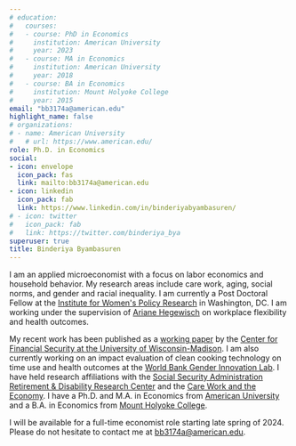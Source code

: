 ```yaml
---
# education:
#   courses:
#   - course: PhD in Economics
#     institution: American University
#     year: 2023
#   - course: MA in Economics
#     institution: American University
#     year: 2018
#   - course: BA in Economics
#     institution: Mount Holyoke College
#     year: 2015
email: "bb3174a@american.edu"
highlight_name: false
# organizations:
# - name: American University
#   # url: https://www.american.edu/
role: Ph.D. in Economics
social:
- icon: envelope
  icon_pack: fas
  link: mailto:bb3174a@american.edu
- icon: linkedin
  icon_pack: fab
  link: https://www.linkedin.com/in/binderiyabyambasuren/
# - icon: twitter
#   icon_pack: fab
#   link: https://twitter.com/binderiya_bya
superuser: true
title: Binderiya Byambasuren
---
```


I am an applied microeconomist with a focus on labor economics and household behavior. My research areas include care work, aging, social norms, and gender and racial inequality. I am currently a Post Doctoral Fellow at the [Institute for Women's Policy Research](https://iwpr.org/) in Washington, DC. I am working under the supervision of [Ariane Hegewisch](https://iwpr.org/member/ariane-hegewisch-m-phil/) on workplace flexibility and health outcomes.

My recent work has been published as a [working paper](https://cfsrdrc.wisc.edu/project/jsit22-05) by the [Center for Financial Security at the University of Wisconsin-Madison](https://cfsrdrc.wisc.edu/). I am also currently working on an impact evaluation of clean cooking technology on time use and health outcomes at the [World Bank Gender Innovation Lab](https://www.worldbank.org/en/programs/east-asia-and-pacific-gender-innovation-lab). I have held research affiliations with the [Social Security Administration Retirement & Disability Research Center](https://www.ssa.gov/policy/extramural/index.html#RDRC) and the [Care Work and the Economy](https://research.american.edu/careworkeconomy/). I have a Ph.D. and M.A. in Economics from [American University](https://www.american.edu/) and a B.A. in Economics from [Mount Holyoke College](https://www.mtholyoke.edu/).

I will be available for a full-time economist role starting late spring of 2024. Please do not hesitate to contact me at bb3174a@american.edu.


